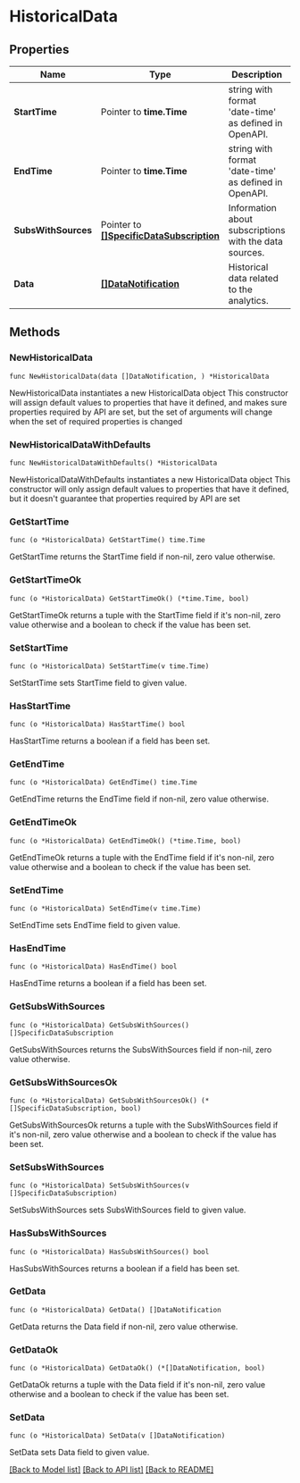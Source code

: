 # HistoricalData

## Properties

Name | Type | Description | Notes
------------ | ------------- | ------------- | -------------
**StartTime** | Pointer to **time.Time** | string with format &#39;date-time&#39; as defined in OpenAPI. | [optional] 
**EndTime** | Pointer to **time.Time** | string with format &#39;date-time&#39; as defined in OpenAPI. | [optional] 
**SubsWithSources** | Pointer to [**[]SpecificDataSubscription**](SpecificDataSubscription.md) | Information about subscriptions with the data sources. | [optional] 
**Data** | [**[]DataNotification**](DataNotification.md) | Historical data related to the analytics. | 

## Methods

### NewHistoricalData

`func NewHistoricalData(data []DataNotification, ) *HistoricalData`

NewHistoricalData instantiates a new HistoricalData object
This constructor will assign default values to properties that have it defined,
and makes sure properties required by API are set, but the set of arguments
will change when the set of required properties is changed

### NewHistoricalDataWithDefaults

`func NewHistoricalDataWithDefaults() *HistoricalData`

NewHistoricalDataWithDefaults instantiates a new HistoricalData object
This constructor will only assign default values to properties that have it defined,
but it doesn't guarantee that properties required by API are set

### GetStartTime

`func (o *HistoricalData) GetStartTime() time.Time`

GetStartTime returns the StartTime field if non-nil, zero value otherwise.

### GetStartTimeOk

`func (o *HistoricalData) GetStartTimeOk() (*time.Time, bool)`

GetStartTimeOk returns a tuple with the StartTime field if it's non-nil, zero value otherwise
and a boolean to check if the value has been set.

### SetStartTime

`func (o *HistoricalData) SetStartTime(v time.Time)`

SetStartTime sets StartTime field to given value.

### HasStartTime

`func (o *HistoricalData) HasStartTime() bool`

HasStartTime returns a boolean if a field has been set.

### GetEndTime

`func (o *HistoricalData) GetEndTime() time.Time`

GetEndTime returns the EndTime field if non-nil, zero value otherwise.

### GetEndTimeOk

`func (o *HistoricalData) GetEndTimeOk() (*time.Time, bool)`

GetEndTimeOk returns a tuple with the EndTime field if it's non-nil, zero value otherwise
and a boolean to check if the value has been set.

### SetEndTime

`func (o *HistoricalData) SetEndTime(v time.Time)`

SetEndTime sets EndTime field to given value.

### HasEndTime

`func (o *HistoricalData) HasEndTime() bool`

HasEndTime returns a boolean if a field has been set.

### GetSubsWithSources

`func (o *HistoricalData) GetSubsWithSources() []SpecificDataSubscription`

GetSubsWithSources returns the SubsWithSources field if non-nil, zero value otherwise.

### GetSubsWithSourcesOk

`func (o *HistoricalData) GetSubsWithSourcesOk() (*[]SpecificDataSubscription, bool)`

GetSubsWithSourcesOk returns a tuple with the SubsWithSources field if it's non-nil, zero value otherwise
and a boolean to check if the value has been set.

### SetSubsWithSources

`func (o *HistoricalData) SetSubsWithSources(v []SpecificDataSubscription)`

SetSubsWithSources sets SubsWithSources field to given value.

### HasSubsWithSources

`func (o *HistoricalData) HasSubsWithSources() bool`

HasSubsWithSources returns a boolean if a field has been set.

### GetData

`func (o *HistoricalData) GetData() []DataNotification`

GetData returns the Data field if non-nil, zero value otherwise.

### GetDataOk

`func (o *HistoricalData) GetDataOk() (*[]DataNotification, bool)`

GetDataOk returns a tuple with the Data field if it's non-nil, zero value otherwise
and a boolean to check if the value has been set.

### SetData

`func (o *HistoricalData) SetData(v []DataNotification)`

SetData sets Data field to given value.



[[Back to Model list]](../README.md#documentation-for-models) [[Back to API list]](../README.md#documentation-for-api-endpoints) [[Back to README]](../README.md)


